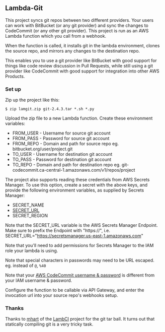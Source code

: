 ## Lambda-Git

This project syncs git repos between two different providers. Your users can work with BitBucket (or any git provider) and sync the changes to CodeCommit (or any other git provider). 
This project is run as an AWS Lambda function which you call from a webhook.

When the function is called, it installs git in the lambda environment, clones the source repo, and 
mirrors any changes to the destination repo.

This enables you to use a git provider like BitBucket with good support for things like code 
review discussion in Pull Requests, while still using a git provider like CodeCommit with good 
support for integration into other AWS Products. 

### Set up

Zip up the project like this:

`$ zip lamgit.zip git-2.4.3.tar *.sh *.py`

Upload the zip file to a new Lambda function. Create these environment variables:

   - FROM_USER - Username for source git account
   - FROM_PASS - Password for source git account 
   - FROM_REPO - Domain and path for source repo eg. bitbucket.org/user/project.git
   - TO_USER - Username for destination git account
   - TO_PASS - Password for destination git account 
   - TO_REPO - Domain and path for destination repo eg. git-codecommit.ca-central-1.amazonaws.com/v1/repos/project

The project also supports reading these credentials from AWS Secrets Manager. To use this option, create a secret with the above keys, and provide the following environment variables, as supplied by Secrets Manager:

   - SECRET_NAME
   - [SECRET_URL](https://docs.aws.amazon.com/general/latest/gr/rande.html)
   - SECRET_REGION

Note that the SECRET\_URL variable is the AWS Secrets Manager Endpoint. Make sure to prefix the Endpoint with "https://", i.e. SECRET_URL="https://secretsmanager.us-east-1.amazonaws.com" 

Note that you'll need to add permissions for Secrets Manager to the IAM role your lambda is using.
   
Note that special characters in passwords may need to be URL escaped. eg. instead of `@`, `%40`
   
Note that your [AWS CodeCommit username & password](https://aws.amazon.com/blogs/devops/introducing-git-credentials-a-simple-way-to-connect-to-aws-codecommit-repositories-using-a-static-user-name-and-password/) is different from your IAM username & password. 
   
Configure the function to be callable via API Gateway, and enter the invocation url into your source repo's webhooks setup.

### Thanks

Thanks to [mhart](https://github.com/mhart) of the [LambCI](https://github.com/lambci/lambci) project for the
git tar ball. It turns out that statically compiling git is a very tricky task.

